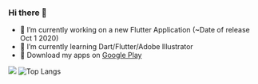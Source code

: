 ### Hi there 👋


- 🔭 I’m currently working on a new Flutter Application (~Date of release Oct 1 2020)
- 🌱 I’m currently learning Dart/Flutter/Adobe Illustrator
- :tada: Download my apps on [Google Play](https://play.google.com/store/apps/dev?id=5420160174600557858)

![](https://github-readme-stats.vercel.app/api?username=HoussemTN&count_private=true&theme=default&show_icons=true&include_all_commits=true)
![Top Langs](https://github-readme-stats.vercel.app/api/top-langs/?username=HoussemTN&langs_count=3)

